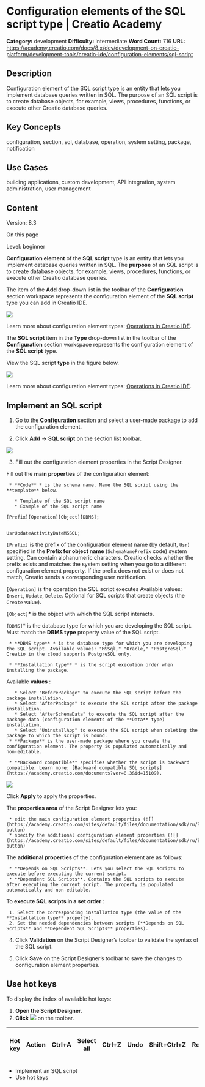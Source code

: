 # Configuration elements of the SQL script type | Creatio Academy

**Category:** development **Difficulty:** intermediate **Word Count:** 716
**URL:**
https://academy.creatio.com/docs/8.x/dev/development-on-creatio-platform/development-tools/creatio-ide/configuration-elements/sql-script

## Description

Configuration element of the SQL script type is an entity that lets you
implement database queries written in SQL. The purpose of an SQL script is to
create database objects, for example, views, procedures, functions, or execute
other Creatio database queries.

## Key Concepts

configuration, section, sql, database, operation, system setting, package,
notification

## Use Cases

building applications, custom development, API integration, system
administration, user management

## Content

Version: 8.3

On this page

Level: beginner

**Configuration element** of the **SQL script** type is an entity that lets you
implement database queries written in SQL. The **purpose** of an SQL script is
to create database objects, for example, views, procedures, functions, or
execute other Creatio database queries.

The item of the **Add** drop-down list in the toolbar of the **Configuration**
section workspace represents the configuration element of the **SQL script**
type you can add in Creatio IDE.

![](https://academy.creatio.com/sites/default/files/documentation/sdk/ru/BPMonlineWebSDK/Screenshots/SqlScript/8.0/scr_AddList.png)

Learn more about configuration element types:
[Operations in Creatio IDE](https://academy.creatio.com/documents?ver=8.3&id=15101&anchor=title-2093-12).

The **SQL script** item in the **Type** drop-down list in the toolbar of the
**Configuration** section workspace represents the configuration element of the
**SQL script** type.

View the SQL script **type** in the figure below.

![](https://academy.creatio.com/sites/default/files/documentation/sdk/ru/BPMonlineWebSDK/Screenshots/SqlScript/8.0/scr_TypeList.png)

Learn more about configuration element types:
[Operations in Creatio IDE](https://academy.creatio.com/documents?ver=8.3&id=15101&anchor=title-2093-14).

## Implement an SQL script​

1. [Go to the **Configuration** section](https://academy.creatio.com/documents?ver=8.3&id=15101&anchor=title-2093-2)
   and select a user-made
   [package](https://academy.creatio.com/documents?ver=8.3&id=15121) to add the
   configuration element.

2. Click **Add** → **SQL script** on the section list toolbar.

![](https://academy.creatio.com/sites/default/files/documentation/sdk/ru/BPMonlineWebSDK/Screenshots/SqlScript/8.0/scr_AddList.png)

3. Fill out the configuration element properties in the Script Designer.

Fill out the **main properties** of the configuration element:

     * **Code** * is the schema name. Name the SQL script using the **template** below.

       * Template of the SQL script name
       * Example of the SQL script name

    [Prefix][Operation][Object][DBMS];


    UsrUpdateActivityDateMSSQL;

`[Prefix]` is the prefix of the configuration element name (by default, `Usr`)
specified in the **Prefix for object name** (`SchemaNamePrefix` code) system
setting. Can contain alphanumeric characters. Creatio checks whether the prefix
exists and matches the system setting when you go to a different configuration
element property. If the prefix does not exist or does not match, Creatio sends
a corresponding user notification.

`[Operation]` is the operation the SQL script executes Available values:
`Insert`, `Update`, `Delete`. Optional for SQL scripts that create objects (the
`Create` value).

`[Object]`\* is the object with which the SQL script interacts.

`[DBMS]`\* is the database type for which you are developing the SQL script.
Must match the **DBMS type** property value of the SQL script.

     * **DBMS type** * is the database type for which you are developing the SQL script. Available values: "MSSql," "Oracle," "PostgreSql." Creatio in the cloud supports PostgreSQL only.

     * **Installation type** * is the script execution order when installing the package.

Available **values** :

       * Select "BeforePackage" to execute the SQL script before the package installation.
       * Select "AfterPackage" to execute the SQL script after the package installation.
       * Select "AfterSchemaData" to execute the SQL script after the package data (configuration elements of the **Data** type) installation.
       * Select "UninstallApp" to execute the SQL script when deleting the package to which the script is bound.
     * **Package** is the user-made package where you create the configuration element. The property is populated automatically and non-editable.

     * **Backward compatible** specifies whether the script is backward compatible. Learn more: [Backward compatible SQL scripts](https://academy.creatio.com/documents?ver=8.3&id=15109).

![](https://academy.creatio.com/sites/default/files/documentation/sdk/ru/BPMonlineWebSDK/Screenshots/SqlScript/8.0.3/scr_sql_script_properties.png)

Click **Apply** to apply the properties.

The **properties area** of the Script Designer lets you:

     * edit the main configuration element properties (![](https://academy.creatio.com/sites/default/files/documentation/sdk/ru/BPMonlineWebSDK/Screenshots/ClientModule/8.0/scr_edit_button.png) button)
     * specify the additional configuration element properties (![](https://academy.creatio.com/sites/default/files/documentation/sdk/ru/BPMonlineWebSDK/Screenshots/ClientModule/8.0/scr_add_button.png) button)

The **additional properties** of the configuration element are as follows:

     * **Depends on SQL Scripts**. Lets you select the SQL scripts to execute before executing the current script.
     * **Dependent SQL Scripts**. Contains the SQL scripts to execute after executing the current script. The property is populated automatically and non-editable.

To **execute SQL scripts in a set order** :

     1. Select the corresponding installation type (the value of the **Installation type** property).
     2. Set the needed dependencies between scripts (**Depends on SQL Scripts** and **Dependent SQL Scripts** properties).

4. Click **Validation** on the Script Designer’s toolbar to validate the syntax
   of the SQL script.

5. Click **Save** on the Script Designer’s toolbar to save the changes to
   configuration element properties.

## Use hot keys​

To display the index of available hot keys:

1. **Open the Script Designer**.
2. **Click**
   ![](https://academy.creatio.com/sites/default/files/documentation/sdk/ru/BPMonlineWebSDK/Screenshots/SectionConfigurationGeneralInfo/8.0/scr_Info_Button.png)
   on the toolbar.

| Hot key | Action | Ctrl+A | Select all | Ctrl+Z | Undo | Shift+Ctrl+Z | Redo | Ctrl+F | Find | F3  | Find next | Shift+F3 | Find previous | Shift+Ctrl+F | Replace | Shift+Ctrl+R | Replace all | Ctrl+Y | Delete line | Alt+Left | Go to line start | Alt+Right | Go to line end | Alt+G | Jump to line | F11 | Fullscreen code editor | Esc | Exit fullscreen mode | Ctrl+Space | Call autocomplete | Ctrl+S | Save the changes |
| ------- | ------ | ------ | ---------- | ------ | ---- | ------------ | ---- | ------ | ---- | --- | --------- | -------- | ------------- | ------------ | ------- | ------------ | ----------- | ------ | ----------- | -------- | ---------------- | --------- | -------------- | ----- | ------------ | --- | ---------------------- | --- | -------------------- | ---------- | ----------------- | ------ | ---------------- |

- Implement an SQL script
- Use hot keys
